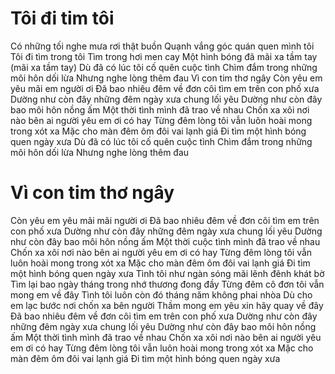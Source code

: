 # Tôi đi tim tôi

Có những tối nghe mưa rơi thật buồn
Quạnh vắng góc quán quen mình tôi
Tôi đi tìm trong tôi
Tìm trong hơi men cay
Một hình bóng đã mãi xa tầm tay (mãi xa tầm tay)
Dù đã có lúc tôi cố quên cuộc tình
Chìm đắm trong những môi hôn dối lừa
Nhưng nghe lòng thêm đau
Vì con tim thơ ngây
Còn yêu em yêu mãi em người ơi
Đã bao nhiêu đêm về đơn côi tìm em trên con phố xưa
Dường như còn đây những đêm ngày xưa chung lối yêu
Dường như còn đây bao môi hôn nồng ấm
Một thời tình mình đã trao về nhau
Chốn xa xôi nơi nào bên ai người yêu em ơi có hay
Từng đêm lòng tôi vẫn luôn hoài mong trong xót xa
Mặc cho màn đêm ôm đôi vai lạnh giá
Đi tìm một hình bóng quen ngày xưa
Dù đã có lúc tôi cố quên cuộc tình
Chìm đắm trong những môi hôn dối lừa
Nhưng nghe lòng thêm đau

# Vì con tim thơ ngây
Còn yêu em yêu mãi mãi người ơi
Đã bao nhiêu đêm về đơn côi tìm em trên con phố xưa
Dường như còn đây những đêm ngày xưa chung lối yêu
Dường như còn đây bao môi hôn nồng ấm
Một thời cuộc tình mình đã trao về nhau
Chốn xa xôi nơi nào bên ai người yêu em ơi có hay
Từng đêm lòng tôi vẫn luôn hoài mong trong xót xa
Mặc cho màn đêm ôm đôi vai lạnh giá
Đi tìm một hình bóng quen ngày xưa
Tình tôi như ngàn sóng mãi lênh đênh khát bờ
Tìm lại bao ngày tháng trong nhớ thương đong đầy
Từng đêm cô đơn tôi vẫn mong em về đây
Tình tôi luôn còn đó tháng năm không phai nhòa
Dù cho em lạc bước nơi chốn xa bên người
Thầm mong em yêu xin hãy quay về đây
Đã bao nhiêu đêm về đơn côi tìm em trên con phố xưa
Dường như còn đây những đêm ngày xưa chung lối yêu
Dường như còn đây bao môi hôn nồng ấm
Một thời tình mình đã trao về nhau
Chốn xa xôi nơi nào bên ai người yêu em ơi có hay
Từng đêm lòng tôi vẫn luôn hoài mong trong xót xa
Mặc cho màn đêm ôm đôi vai lạnh giá
Đi tìm một hình bóng quen ngày xưa
